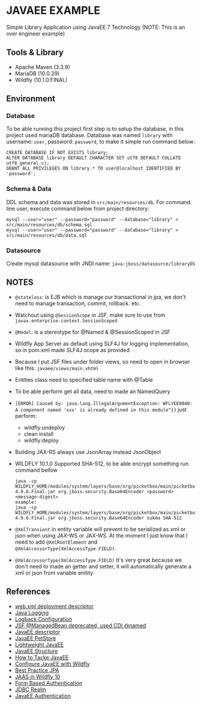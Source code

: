 # JAVAEE EXAMPLE
Simple Library Application using JavaEE 7 Technology (NOTE: This is an over engineer example)

## Tools & Library

* Apache Maven (3.3.9)
* MariaDB (10.0.29)
* Wildfly (10.1.0.FINAL)

## Environment

### Database

To be able running this project first step is to setup the database, in this project used mariaDB database.
Database was named `library` with username: `user`, password: `password`, to make it simple run command below:

```
CREATE DATABASE IF NOT EXISTS library;
ALTER DATABASE library DEFAULT CHARACTER SET utf8 DEFAULT COLLATE utf8_general_ci;
GRANT ALL PRIVILEGES ON library.* TO user@localhost IDENTIFIED BY 'password';
```

### Schema & Data
DDL schema and data was stored in `src/main/resources/db`. For command line user, execute command below from project directory:

```
mysql --user="user" --password="password" --database="library" < src/main/resources/db/schema.sql
mysql --user="user" --password="password" --database="library" < src/main/resources/db/data.sql
```

### Datasource
Create mysql datasource with JNDI name: `java:jboss/datasource/libraryDS`

## NOTES

* `@stateless`: is EJB which is manage our transactional in jpa, we don't need to manage transaction, commit, rollback. etc.
* Watchout using `@SessionScope` in JSF, make sure to use from `javax.enterprise.context.SessionScoped`
* `@Model`: is a stereotype for @Named & @SessionScoped in JSF
* Wildfly App Server as default using SLF4J for logging implementation, so in pom.xml made SLF4J scope as provided
* Because I put JSF files under folder views, so need to open in browser like this: `javaee/views/main.xhtml`
* Entities class need to specified table name with @Table
* To be able perform get all data, need to made an NamedQuery
* `[ERROR] Caused by: java.lang.IllegalArgumentException: WFLYEE0040: A component named 'xxx' is already defined in this module"}}` just perform:
    * wildfly:undeploy
    * clean install
    * wildfly:deploy
* Building JAX-RS always use JsonArray instead JsonObject
* WILDFLY 10.1.0 Supported SHA-512, to be able encrypt something run command bellow

    ```
    java -cp WILDFLY_HOME/modules/system/layers/base/org/picketbox/main/picketbox-4.9.6.Final.jar org.jboss.security.Base64Encoder <password> <message-digest>
    example:
    java -cp WILDFLY_HOME/modules/system/layers/base/org/picketbox/main/picketbox-4.9.6.Final.jar org.jboss.security.Base64Encoder sukma SHA-512
    ```

* `@XmlTransient` in entity variable will prevent to be serialized as xml or json when using JAX-WS or JAX-WS.
At the moment I just know that I need to add `@XmlRootElement` and `@XmlAccessorType(XmlAccessType.FIELD)`.
* `@XmlAccessorType(XmlAccessType.FIELD)` It's very great because we don't need to made an getter and setter,
it will automatically generate a xml or json from variable enitity

## References

* [web.xml deployment descriptor](https://www.mkyong.com/web-development/the-web-xml-deployment-descriptor-examples/)
* [Java Logging](http://www.pscheidl.cz/jee-tips/Injecting-Logger/)
* [Logback Configuration](https://springframework.guru/logback-configuration-using-xml/)
* [JSF @ManagedBean deprecated, used CDI @named](http://stackoverflow.com/questions/4347374/backing-beans-managedbean-or-cdi-beans-named)
* [JavaEE descriptor](https://antoniogoncalves.org/2013/06/04/java-ee-7-deployment-descriptors/)
* [JavaEE PetStore](https://github.com/agoncal/agoncal-application-petstore-ee6)
* [Lightweight JavaEE](https://www.youtube.com/watch?v=p4uSu_NvwCE&list=PLxU9yM-_yPs9j21E_xHMzaR4EGcCiKssC&index=7)
* [JavaEE Structure](https://www.youtube.com/watch?v=grJC6RFiB58)
* [How to Tacke JavaEE](https://www.youtube.com/watch?v=JWcoiXNoKxk)
* [Configure JavaEE with Wildfly](https://wwu-pi.github.io/tutorials/lectures/eai/010_tutorial_jboss_setup.html)
* [Best Practice JPA](https://zeroturnaround.com/rebellabs/how-to-use-jpa-correctly-to-avoid-complaints-of-a-slow-application/)
* [JAAS in Wildfly 10](https://dennis.gesker.com/2016/02/09/jdbc-security-domain-realm-to-wildfly-10/)
* [Form Based Authentication](https://www.examsmyantra.com/article/119/javaee/form-based-login-authentication-in-javaee7-with-wildfly-and-mysql)
* [JDBC Realm](http://blog.eisele.net/2015/01/jdbc-realm-wildfly820-primefaces51.html)
* [JavaEE Authentication](http://stackoverflow.com/a/2997254)